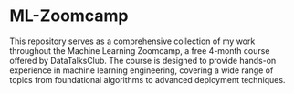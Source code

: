 # ML-Zoomcamp
This repository serves as a comprehensive collection of my work throughout the Machine Learning Zoomcamp, a free 4-month course offered by DataTalksClub. The course is designed to provide hands-on experience in machine learning engineering, covering a wide range of topics from foundational algorithms to advanced deployment techniques.
